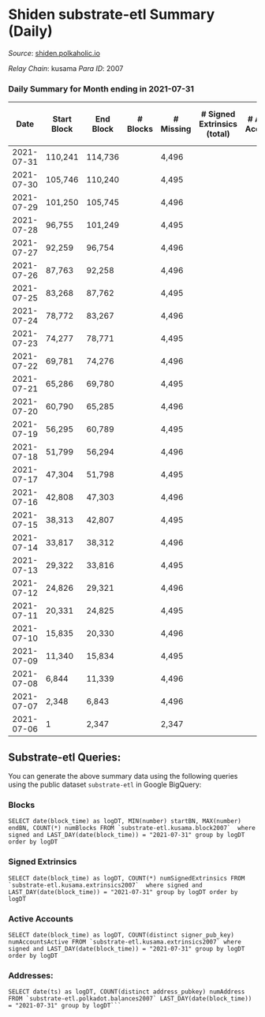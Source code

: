 # Shiden substrate-etl Summary (Daily)

_Source_: [shiden.polkaholic.io](https://shiden.polkaholic.io)

*Relay Chain*: kusama
*Para ID*: 2007



### Daily Summary for Month ending in 2021-07-31


| Date | Start Block | End Block | # Blocks | # Missing | # Signed Extrinsics (total) | # Active Accounts | # Addresses with Balances | # Events | # Transfers | # XCM Transfers In | # XCM Transfers Out |
| ---- | ----------- | --------- | -------- | --------- | --------------------------- | ----------------- | ------------------------- | -------- | ----------- | ------------------ | ------------------- |
| 2021-07-31 | 110,241 | 114,736 |  | 4,496 |  |  | 12,144 |  |   |   |   |
| 2021-07-30 | 105,746 | 110,240 |  | 4,495 |  |  |  |  |   |   |   |
| 2021-07-29 | 101,250 | 105,745 |  | 4,496 |  |  |  |  |   |   |   |
| 2021-07-28 | 96,755 | 101,249 |  | 4,495 |  |  |  |  |   |   |   |
| 2021-07-27 | 92,259 | 96,754 |  | 4,496 |  |  |  |  |   |   |   |
| 2021-07-26 | 87,763 | 92,258 |  | 4,496 |  |  |  |  |   |   |   |
| 2021-07-25 | 83,268 | 87,762 |  | 4,495 |  |  |  |  |   |   |   |
| 2021-07-24 | 78,772 | 83,267 |  | 4,496 |  |  |  |  |   |   |   |
| 2021-07-23 | 74,277 | 78,771 |  | 4,495 |  |  |  |  |   |   |   |
| 2021-07-22 | 69,781 | 74,276 |  | 4,496 |  |  |  |  |   |   |   |
| 2021-07-21 | 65,286 | 69,780 |  | 4,495 |  |  |  |  |   |   |   |
| 2021-07-20 | 60,790 | 65,285 |  | 4,496 |  |  |  |  |   |   |   |
| 2021-07-19 | 56,295 | 60,789 |  | 4,495 |  |  |  |  |   |   |   |
| 2021-07-18 | 51,799 | 56,294 |  | 4,496 |  |  |  |  |   |   |   |
| 2021-07-17 | 47,304 | 51,798 |  | 4,495 |  |  |  |  |   |   |   |
| 2021-07-16 | 42,808 | 47,303 |  | 4,496 |  |  |  |  |   |   |   |
| 2021-07-15 | 38,313 | 42,807 |  | 4,495 |  |  |  |  |   |   |   |
| 2021-07-14 | 33,817 | 38,312 |  | 4,496 |  |  |  |  |   |   |   |
| 2021-07-13 | 29,322 | 33,816 |  | 4,495 |  |  |  |  |   |   |   |
| 2021-07-12 | 24,826 | 29,321 |  | 4,496 |  |  |  |  |   |   |   |
| 2021-07-11 | 20,331 | 24,825 |  | 4,495 |  |  |  |  |   |   |   |
| 2021-07-10 | 15,835 | 20,330 |  | 4,496 |  |  |  |  |   |   |   |
| 2021-07-09 | 11,340 | 15,834 |  | 4,495 |  |  |  |  |   |   |   |
| 2021-07-08 | 6,844 | 11,339 |  | 4,496 |  |  |  |  |   |   |   |
| 2021-07-07 | 2,348 | 6,843 |  | 4,496 |  |  |  |  |   |   |   |
| 2021-07-06 | 1 | 2,347 |  | 2,347 |  |  |  |  |   |   |   |

## Substrate-etl Queries:
You can generate the above summary data using the following queries using the public dataset `substrate-etl` in Google BigQuery:


### Blocks
```
SELECT date(block_time) as logDT, MIN(number) startBN, MAX(number) endBN, COUNT(*) numBlocks FROM `substrate-etl.kusama.block2007`  where signed and LAST_DAY(date(block_time)) = "2021-07-31" group by logDT order by logDT
```


### Signed Extrinsics
```
SELECT date(block_time) as logDT, COUNT(*) numSignedExtrinsics FROM `substrate-etl.kusama.extrinsics2007`  where signed and LAST_DAY(date(block_time)) = "2021-07-31" group by logDT order by logDT
```


### Active Accounts
```
SELECT date(block_time) as logDT, COUNT(distinct signer_pub_key) numAccountsActive FROM `substrate-etl.kusama.extrinsics2007` where signed and LAST_DAY(date(block_time)) = "2021-07-31" group by logDT order by logDT
```


### Addresses:
```
SELECT date(ts) as logDT, COUNT(distinct address_pubkey) numAddress FROM `substrate-etl.polkadot.balances2007` LAST_DAY(date(block_time)) = "2021-07-31" group by logDT```

